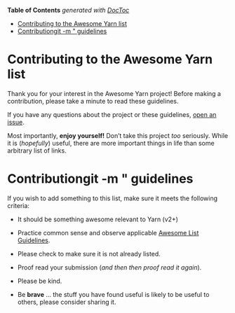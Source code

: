 <!-- START doctoc generated TOC please keep comment here to allow auto update -->
<!-- DON'T EDIT THIS SECTION, INSTEAD RE-RUN doctoc TO UPDATE -->
**Table of Contents**  *generated with [DocToc](https://github.com/thlorenz/doctoc)*

- [Contributing to the Awesome Yarn list](#contributing-to-the-awesome-yarn-list)
- [Contributiongit -m " guidelines](#contributiongit--m--guidelines)

<!-- END doctoc generated TOC please keep comment here to allow auto update -->

# Contributing to the Awesome Yarn list

Thank you for your interest in the Awesome Yarn project! Before making a contribution, please take a minute to read these guidelines.

If you have any questions about the project or these guidelines, [open an issue](https://github.com/samantha-uk/awesome-yarn/issues).

Most importantly, **enjoy yourself!** Don’t take this project _too_ seriously. While it is (*hopefully*) useful, there are more important things in life than some arbitrary list of links.

# Contributiongit -m " guidelines
If you wish to add something to this list, make sure it meets the following criteria:

* It should be something awesome relevant to Yarn (v2+)

* Practice common sense and observe applicable [Awesome List Guidelines](https://github.com/sindresorhus/awesome/blob/main/contributing.md).
* Please check to make sure it is not already listed.
* Proof read your submission (*and then then proof read it again*).
* Please be kind.
* Be **brave** ... the stuff you have found useful is likely to be useful to others, please consider sharing it.
